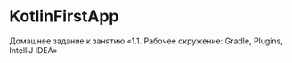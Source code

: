 # KotlinFirstApp
Домашнее задание к занятию «1.1. Рабочее окружение: Gradle, Plugins, IntelliJ IDEA»
